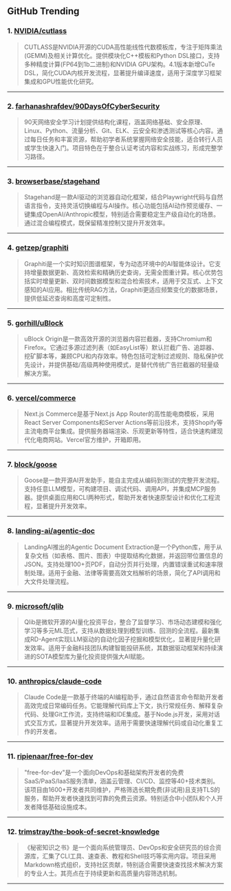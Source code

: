 ## GitHub Trending


### 1. [NVIDIA/cutlass](https://github.com/NVIDIA/cutlass)
> CUTLASS是NVIDIA开源的CUDA高性能线性代数模板库，专注于矩阵乘法(GEMM)及相关计算优化。提供模块化C++模板和Python DSL接口，支持多种精度计算(FP64到1b二进制)和NVIDIA GPU架构。4.1版本新增CuTe DSL，简化CUDA内核开发流程，显著提升编译速度，适用于深度学习框架集成和GPU性能优化研究。
---

### 2. [farhanashrafdev/90DaysOfCyberSecurity](https://github.com/farhanashrafdev/90DaysOfCyberSecurity)
> 90天网络安全学习计划提供结构化课程，涵盖网络基础、安全原理、Linux、Python、流量分析、Git、ELK、云安全和渗透测试等核心内容。通过每日任务和丰富资源，帮助初学者系统掌握网络安全技能，适合转行人员或学生快速入门。项目特色在于整合认证考试内容和实战练习，形成完整学习路径。
---

### 3. [browserbase/stagehand](https://github.com/browserbase/stagehand)
> Stagehand是一款AI驱动的浏览器自动化框架，结合Playwright代码与自然语言指令，支持灵活切换编程与AI操作。核心功能包括AI动作预览缓存、一键集成OpenAI/Anthropic模型，特别适合需要稳定生产级自动化的场景。通过混合编程模式，既保留精准控制又提升开发效率。
---

### 4. [getzep/graphiti](https://github.com/getzep/graphiti)
> Graphiti是一个实时知识图谱框架，专为动态环境中的AI智能体设计。它支持增量数据更新、高效检索和精确历史查询，无需全图重计算。核心优势包括实时增量更新、双时间数据模型和混合检索技术，适用于交互式、上下文感知的AI应用。相比传统RAG方法，Graphiti更适应频繁变化的数据场景，提供低延迟查询和高度可定制性。
---

### 5. [gorhill/uBlock](https://github.com/gorhill/uBlock)
> uBlock Origin是一款高效开源的浏览器内容拦截器，支持Chromium和Firefox。它通过多源过滤列表（如EasyList等）默认拦截广告、追踪器、挖矿脚本等，兼顾CPU和内存效率。特色包括可定制过滤规则、隐私保护优先设计，并提供基础/高级两种使用模式，是替代传统广告拦截器的轻量级解决方案。
---

### 6. [vercel/commerce](https://github.com/vercel/commerce)
> Next.js Commerce是基于Next.js App Router的高性能电商模板，采用React Server Components和Server Actions等前沿技术，支持Shopify等主流电商平台集成。提供服务器端渲染、乐观更新等特性，适合快速构建现代化电商网站。Vercel官方维护，开箱即用。
---

### 7. [block/goose](https://github.com/block/goose)
> Goose是一款开源AI开发助手，能自主完成从编码到测试的完整开发流程。支持任意LLM模型，可构建项目、调试代码、调用API，并集成MCP服务器。提供桌面应用和CLI两种形式，帮助开发者快速原型设计和优化工程流程，显著提升开发效率。
---

### 8. [landing-ai/agentic-doc](https://github.com/landing-ai/agentic-doc)
> LandingAI推出的Agentic Document Extraction是一个Python库，用于从复杂文档（如表格、图片、图表）中提取结构化数据，并返回带位置信息的JSON。支持处理100+页PDF，自动分页并行处理，内置错误重试和速率限制处理。适用于金融、法律等需要高效文档解析的场景，简化了API调用和大文件处理流程。
---

### 9. [microsoft/qlib](https://github.com/microsoft/qlib)
> Qlib是微软开源的AI量化投资平台，整合了监督学习、市场动态建模和强化学习等多元ML范式，支持从数据处理到模型训练、回测的全流程。最新集成RD-Agent实现LLM驱动的自动化因子挖掘和模型优化，显著提升量化研发效率。适用于金融科技团队构建智能投研系统，其数据驱动框架和持续演进的SOTA模型库为量化投资提供强大AI赋能。
---

### 10. [anthropics/claude-code](https://github.com/anthropics/claude-code)
> Claude Code是一款基于终端的AI编程助手，通过自然语言命令帮助开发者高效完成日常编码任务。它能理解代码库上下文，执行常规任务、解释复杂代码、处理Git工作流，支持终端和IDE集成。基于Node.js开发，采用对话式交互方式，显著提升开发效率。适用于需要快速理解代码或自动化重复工作的开发者。
---

### 11. [ripienaar/free-for-dev](https://github.com/ripienaar/free-for-dev)
> "free-for-dev"是一个面向DevOps和基础架构开发者的免费SaaS/PaaS/IaaS服务清单，涵盖云管理、CI/CD、监控等40+技术类别。该项目由1600+开发者共同维护，严格筛选长期免费(非试用)且支持TLS的服务，帮助开发者快速找到可靠的免费云资源。特别适合中小团队和个人开发者降低基础设施成本。
---

### 12. [trimstray/the-book-of-secret-knowledge](https://github.com/trimstray/the-book-of-secret-knowledge)
> 《秘密知识之书》是一个面向系统管理员、DevOps和安全研究员的综合资源库，汇集了CLI工具、速查表、教程和Shell技巧等实用内容。项目采用Markdown格式组织，支持社区贡献，特别适合需要快速查找技术解决方案的专业人士。其亮点在于持续更新和高质量内容筛选机制。
---
